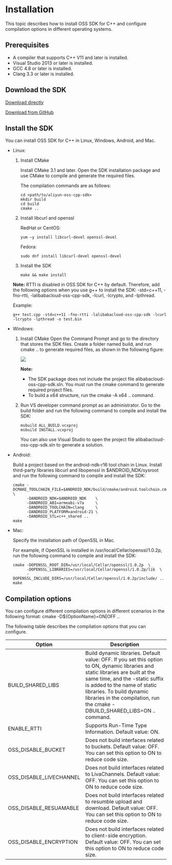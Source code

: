 # Installation

This topic describes how to install OSS SDK for C++ and configure compilation options in different operating systems.

## Prerequisites

-   A compiler that supports C++ V11 and later is installed.
-   Visual Studio 2013 or later is installed.
-   GCC 4.8 or later is installed.
-   Clang 3.3 or later is installed.

## Download the SDK

[Download directly](https://gosspublic.alicdn.com/doc/c-sdk/aliyun-oss-cpp-sdk-master.zip)

[Download from GitHub](https://github.com/aliyun/aliyun-oss-cpp-sdk.git)

## Install the SDK

You can install OSS SDK for C++ in Linux, Windows, Android, and Mac.

-   Linux:

    1.  Install CMake

        Install CMake 3.1 and later. Open the SDK installation package and use CMake to compile and generate the required files.

        The compilation commands are as follows:

        ```
        cd <path/to/aliyun-oss-cpp-sdk>
        mkdir build
        cd build
        cmake ..
        ```

    2.  Install libcurl and openssl

        RedHat or CentOS:

        ```
        yum –y install libcurl-devel openssl-devel
        ```

        Fedora:

        ```
        sudo dnf install libcurl-devel openssl-devel
        ```

    3.  Install the SDK

        ```
        make && make install
        ```

    **Note:** RTTI is disabled in OSS SDK for C++ by default. Therefore, add the following options when you use g++ to install the SDK: -std=c++11, -fno-rtti, -lalibabacloud-oss-cpp-sdk, -lcurl, -lcrypto, and -lpthread.

    Example:

    ```
    g++ test.cpp -std=c++11 -fno-rtti -lalibabacloud-oss-cpp-sdk -lcurl -lcrypto -lpthread -o test.bin
    ```

-   Windows:
    1.  Install CMake Open the Command Prompt and go to the directory that stores the SDK files. Create a folder named build, and run cmake .. to generate required files, as shown in the following figure:

        ![](https://static-aliyun-doc.oss-accelerate.aliyuncs.com/assets/img/en-US/7286498951/p38252.png)

        **Note:**

        -   The SDK package does not include the project file alibabacloud-oss-cpp-sdk.sln. You must run the cmake command to generate required project files.
        -   To build a x64 structure, run the cmake -A x64 .. command.
    2.  Run VS developer command prompt as an administrator. Go to the build folder and run the following command to compile and install the SDK:

        ```
        msbuild ALL_BUILD.vcxproj
        msbuild INSTALL.vcxproj
        ```

        You can also use Visual Studio to open the project file alibabacloud-oss-cpp-sdk.sln to generate a solution.

-   Android:

    Build a project based on the android-ndk-r16 tool chain in Linux. Install third-party libraries libcurl and libopenssl in $ANDROID\_NDK/sysroot and run the following command to compile and install the SDK:

    ```
    cmake -DCMAKE_TOOLCHAIN_FILE=$ANDROID_NDK/build/cmake/android.toolchain.cmake  \
          -DANDROID_NDK=$ANDROID_NDK    \
          -DANDROID_ABI=armeabi-v7a     \
          -DANDROID_TOOLCHAIN=clang     \
          -DANDROID_PLATFORM=android-21 \
          -DANDROID_STL=c++_shared ..
    make
    ```

-   Mac:

    Specify the installation path of OpenSSL in Mac.

    For example, if OpenSSL is installed in /usr/local/Cellar/openssl/1.0.2p, run the following command to compile and install the SDK:

    ```
    cmake -DOPENSSL_ROOT_DIR=/usr/local/Cellar/openssl/1.0.2p  \
          -DOPENSSL_LIBRARIES=/usr/local/Cellar/openssl/1.0.2p/lib  \
          -DOPENSSL_INCLUDE_DIRS=/usr/local/Cellar/openssl/1.0.2p/include/ ..
    make
    ```


## Compilation options

You can configure different compilation options in different scenarios in the following format: cmake -D$\{OptionName\}=ON\|OFF ..

The following table describes the compilation options that you can configure.

|Option|Description|
|------|-----------|
|BUILD\_SHARED\_LIBS|Build dynamic libraries. Default value: OFF. If you set this option to ON, dynamic libraries and static libraries are built at the same time, and the -static suffix is added to the name of static libraries. To build dynamic libraries in the compilation, run the cmake -DBUILD\_SHARED\_LIBS=ON .. command. |
|ENABLE\_RTTI|Supports Run-Time Type Information. Default value: ON.|
|OSS\_DISABLE\_BUCKET|Does not build interfaces related to buckets. Default value: OFF. You can set this option to ON to reduce code size.|
|OSS\_DISABLE\_LIVECHANNEL|Does not build interfaces related to LivaChannels. Default value: OFF. You can set this option to ON to reduce code size.|
|OSS\_DISABLE\_RESUAMABLE|Does not build interfaces related to resumble upload and download. Default value: OFF. You can set this option to ON to reduce code size.|
|OSS\_DISABLE\_ENCRYPTION|Does not build interfaces related to client-side encryption. Default value: OFF. You can set this option to ON to reduce code size.|


